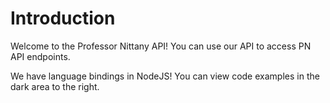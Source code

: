 
# Introduction

Welcome to the Professor Nittany API! You can use our API to access PN API endpoints.

We have language bindings in NodeJS! You can view code examples in the dark area to the right.
